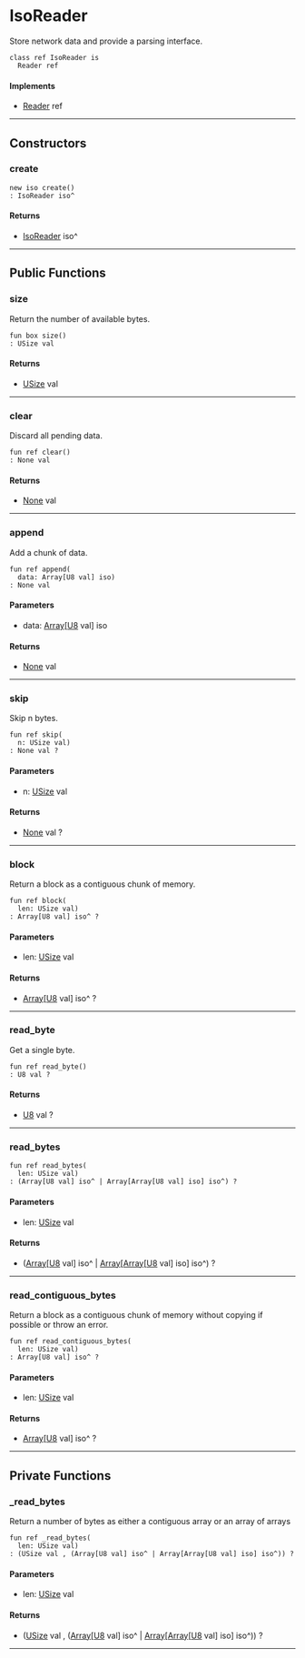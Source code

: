 # IsoReader

Store network data and provide a parsing interface.


```pony
class ref IsoReader is
  Reader ref
```

#### Implements

* [Reader](.-custombuffered-Reader) ref

---

## Constructors

### create

```pony
new iso create()
: IsoReader iso^
```

#### Returns

* [IsoReader](.-custombuffered-IsoReader) iso^

---

## Public Functions

### size

Return the number of available bytes.


```pony
fun box size()
: USize val
```

#### Returns

* [USize](builtin-USize) val

---

### clear

Discard all pending data.


```pony
fun ref clear()
: None val
```

#### Returns

* [None](builtin-None) val

---

### append

Add a chunk of data.


```pony
fun ref append(
  data: Array[U8 val] iso)
: None val
```
#### Parameters

*   data: [Array](builtin-Array)\[[U8](builtin-U8) val\] iso

#### Returns

* [None](builtin-None) val

---

### skip

Skip n bytes.


```pony
fun ref skip(
  n: USize val)
: None val ?
```
#### Parameters

*   n: [USize](builtin-USize) val

#### Returns

* [None](builtin-None) val ?

---

### block

Return a block as a contiguous chunk of memory.


```pony
fun ref block(
  len: USize val)
: Array[U8 val] iso^ ?
```
#### Parameters

*   len: [USize](builtin-USize) val

#### Returns

* [Array](builtin-Array)\[[U8](builtin-U8) val\] iso^ ?

---

### read_byte

Get a single byte.


```pony
fun ref read_byte()
: U8 val ?
```

#### Returns

* [U8](builtin-U8) val ?

---

### read_bytes

```pony
fun ref read_bytes(
  len: USize val)
: (Array[U8 val] iso^ | Array[Array[U8 val] iso] iso^) ?
```
#### Parameters

*   len: [USize](builtin-USize) val

#### Returns

* ([Array](builtin-Array)\[[U8](builtin-U8) val\] iso^ | [Array](builtin-Array)\[[Array](builtin-Array)\[[U8](builtin-U8) val\] iso\] iso^) ?

---

### read_contiguous_bytes

Return a block as a contiguous chunk of memory without copying if possible
or throw an error.


```pony
fun ref read_contiguous_bytes(
  len: USize val)
: Array[U8 val] iso^ ?
```
#### Parameters

*   len: [USize](builtin-USize) val

#### Returns

* [Array](builtin-Array)\[[U8](builtin-U8) val\] iso^ ?

---

## Private Functions

### _read_bytes

Return a number of bytes as either a contiguous array or an array of arrays


```pony
fun ref _read_bytes(
  len: USize val)
: (USize val , (Array[U8 val] iso^ | Array[Array[U8 val] iso] iso^)) ?
```
#### Parameters

*   len: [USize](builtin-USize) val

#### Returns

* ([USize](builtin-USize) val , ([Array](builtin-Array)\[[U8](builtin-U8) val\] iso^ | [Array](builtin-Array)\[[Array](builtin-Array)\[[U8](builtin-U8) val\] iso\] iso^)) ?

---


